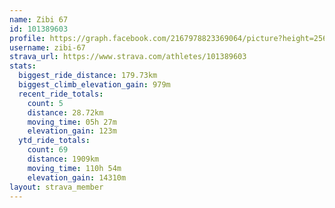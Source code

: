 ```yaml
---
name: Zibi 67
id: 101389603
profile: https://graph.facebook.com/2167978823369064/picture?height=256&width=256
username: zibi-67
strava_url: https://www.strava.com/athletes/101389603
stats:
  biggest_ride_distance: 179.73km
  biggest_climb_elevation_gain: 979m
  recent_ride_totals:
    count: 5
    distance: 28.72km
    moving_time: 05h 27m
    elevation_gain: 123m
  ytd_ride_totals:
    count: 69
    distance: 1909km
    moving_time: 110h 54m
    elevation_gain: 14310m
layout: strava_member
--- 
```

